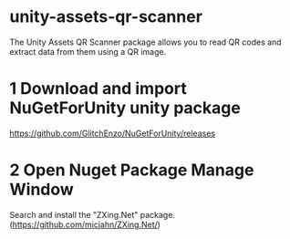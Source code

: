# unity-assets-qr-scanner
 The Unity Assets QR Scanner package allows you to read QR codes and extract data from them using a QR image.

 # 1 Download and import NuGetForUnity unity package
https://github.com/GlitchEnzo/NuGetForUnity/releases

# 2 Open Nuget Package Manage Window
Search and install the "ZXing.Net" package. (https://github.com/micjahn/ZXing.Net/)
